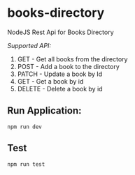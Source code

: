 # books-directory
NodeJS Rest Api for Books Directory

*Supported API:*
1. GET - Get all books from the directory
2. POST - Add a book to the directory
3. PATCH - Update a book by Id
4. GET - Get a book by id
5. DELETE - Delete a book by id

## Run Application:
`npm run dev`

## Test
`npm run test`